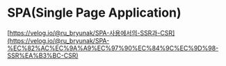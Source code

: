 # SPA(Single Page Application)

[https://velog.io/@ru_bryunak/SPA-사용에서의-SSR과-CSR](https://velog.io/@ru_bryunak/SPA-%EC%82%AC%EC%9A%A9%EC%97%90%EC%84%9C%EC%9D%98-SSR%EA%B3%BC-CSR)
